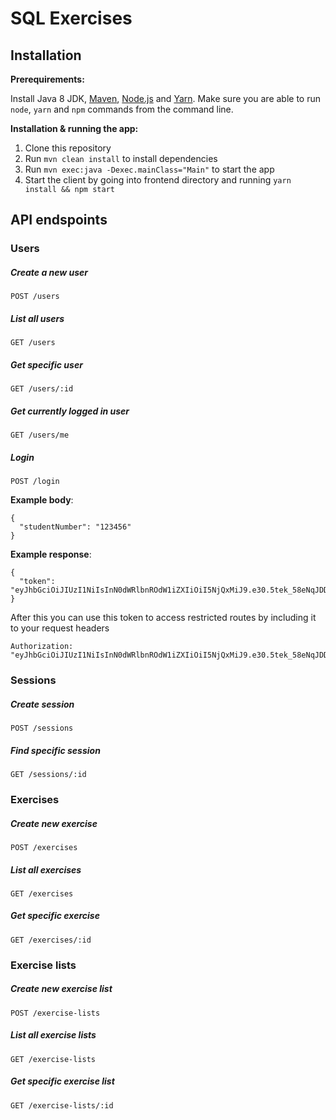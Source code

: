 # SQL Exercises

## Installation

**Prerequirements:**

Install Java 8 JDK, [Maven](https://maven.apache.org/), [Node.js](https://nodejs.org/en/) and [Yarn](https://yarnpkg.com/en/docs/install).
Make sure you are able to run `node`, `yarn` and `npm` commands from the command line.


**Installation & running the app:**

1. Clone this repository
2. Run `mvn clean install` to install dependencies
3. Run `mvn exec:java -Dexec.mainClass="Main"` to start the app
4. Start the client by going into frontend directory and running `yarn install && npm start`


## API endspoints

### Users
##### Create a new user
`POST /users`
##### List all users
`GET /users`

##### Get specific user
`GET /users/:id`

##### Get currently logged in user
`GET /users/me`

##### Login
`POST /login`

**Example body**:
```
{
  "studentNumber": "123456"
}
```

**Example response**:

```
{
  "token": "eyJhbGciOiJIUzI1NiIsInN0dWRlbnROdW1iZXIiOiI5NjQxMiJ9.e30.5tek_58eNqJDDowNsq3RsyUUySWaBC_dfeGeSsK9wi8"
}
```

After this you can use this token to access restricted routes by including it to your request headers

```
Authorization: "eyJhbGciOiJIUzI1NiIsInN0dWRlbnROdW1iZXIiOiI5NjQxMiJ9.e30.5tek_58eNqJDDowNsq3RsyUUySWaBC_dfeGeSsK9wi8"
```

### Sessions
##### Create session
`POST /sessions`

##### Find specific session
`GET /sessions/:id`

### Exercises
##### Create new exercise
`POST /exercises`

##### List all exercises
`GET /exercises`

##### Get specific exercise
`GET /exercises/:id`

### Exercise lists

##### Create new exercise list
`POST /exercise-lists`

##### List all exercise lists
`GET /exercise-lists`

##### Get specific exercise list
`GET /exercise-lists/:id`